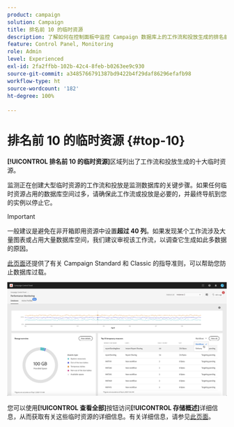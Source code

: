 ```yaml
---
product: campaign
solution: Campaign
title: 排名前 10 的临时资源
description: 了解如何在控制面板中监控 Campaign 数据库上的工作流和投放生成的排名前 10 的临时资源。
feature: Control Panel, Monitoring
role: Admin
level: Experienced
exl-id: 2fa2ffbb-102b-42c4-8feb-b0263ee9c930
source-git-commit: a3485766791387bd9422b4f29daf86296efafb98
workflow-type: ht
source-wordcount: '182'
ht-degree: 100%

---
```


# 排名前 10 的临时资源 {#top-10}

**[!UICONTROL 排名前 10 的临时资源]**&#x200B;区域列出了工作流和投放生成的十大临时资源。

监测正在创建大型临时资源的工作流和投放是监测数据库的关键步骤。如果任何临时资源占用的数据库空间过多，请确保此工作流或投放是必要的，并最终导航到您的实例以停止它。

>[!IMPORTANT]
>
>一般建议是避免在非开箱即用资源中设置&#x200B;**超过 40 列**。如果发现某个工作流涉及大量图表或占用大量数据库空间，我们建议审视该工作流，以调查它生成如此多数据的原因。
>
>[此页面](database-preventing-overload.md)还提供了有关 Campaign Standard 和 Classic 的指导准则，可以帮助您防止数据库过载。

![](assets/database-top10.png)

您可以使用&#x200B;**[!UICONTROL 查看全部]**&#x200B;按钮访问&#x200B;**[!UICONTROL 存储概述]**&#x200B;详细信息，从而获取有关这些临时资源的详细信息。有关详细信息，请参见[此页面](database-storage-overview.md)。
